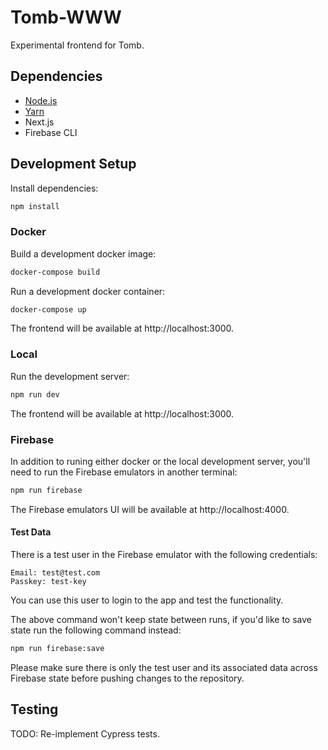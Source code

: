 # Tomb-WWW

Experimental frontend for Tomb.

## Dependencies

- [Node.js](https://nodejs.org/en/)
- [Yarn](https://yarnpkg.com/)
- Next.js
- Firebase CLI

## Development Setup

Install dependencies:

```bash
npm install
```

### Docker

Build a development docker image:

```bash
docker-compose build
```

Run a development docker container:

```bash
docker-compose up
```

The frontend will be available at http://localhost:3000.

### Local

Run the development server:

```bash
npm run dev
```

The frontend will be available at http://localhost:3000.

### Firebase

In addition to runing either docker or the local development server, you'll need to
run the Firebase emulators in another terminal:

```bash
npm run firebase
```

The Firebase emulators UI will be available at http://localhost:4000.

#### Test Data

There is a test user in the Firebase emulator with the following credentials:

```
Email: test@test.com
Passkey: test-key
```

You can use this user to login to the app and test the functionality.

The above command won't keep state between runs, if you'd like to save state run the following command instead:

```bash
npm run firebase:save
```

Please make sure there is only the test user and its associated data across Firebase state before pushing changes to the repository.

## Testing

TODO: Re-implement Cypress tests.
